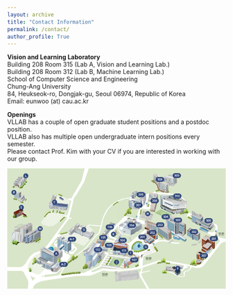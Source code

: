 ```yaml
---
layout: archive
title: "Contact Information"
permalink: /contact/
author_profile: True
---
```

**Vision and Learning Laboratory**      
Building 208 Room 315 (Lab A, Vision and Learning Lab.)    
Building 208 Room 312 (Lab B, Machine Learning Lab.)    
School of Computer Science and Engineering    
Chung-Ang University  
84, Heukseok-ro, Dongjak-gu, Seoul 06974, Republic of Korea      
Email: eunwoo (at) cau.ac.kr


**Openings**      
VLLAB has a couple of open graduate student positions and a postdoc position.       
VLLAB also has multiple open undergraduate intern positions every semester.       
Please contact Prof. Kim with your CV if you are interested in working with our group.


<img src='/images/cau-map.png' width="700" align="left" style="margin-right:50px">

